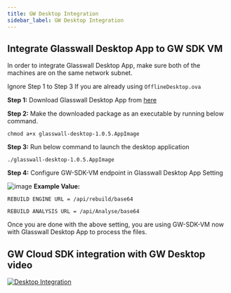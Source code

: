 ```yaml
---
title: GW Desktop Integration
sidebar_label: GW Desktop Integration
---
```



## Integrate Glasswall Desktop App to GW SDK VM
In order to integrate Glasswall Desktop App, make sure both of the machines are on the same network subnet.

Ignore Step 1 to Step 3 If you are already using `OfflineDesktop.ova`

**Step 1:** Download Glasswall Desktop App from [here](https://github.com/k8-proxy/glasswall-desktop/releases/download/v1.0.5/glasswall-desktop-1.0.5.AppImage)

**Step 2:** Make the downloaded package as an executable by running below command.

`chmod a+x glasswall-desktop-1.0.5.AppImage
`

**Step 3:** Run below command to launch the desktop application

`./glasswall-desktop-1.0.5.AppImage
`

**Step 4:** Configure GW-SDK-VM endpoint in Glasswall Desktop App Setting

![image](https://user-images.githubusercontent.com/6232283/121910108-dd4e0680-cd2e-11eb-976b-6c7dc1f4f171.png)
**Example Value:**

```
REBUILD ENGINE URL = /api/rebuild/base64

REBUILD ANALYSIS URL = /api/Analyse/base64
```

Once you are done with the above setting, you are using GW-SDK-VM now with Glasswall Desktop App to process the files.

## GW Cloud SDK integration with GW Desktop video

[![Desktop Integration](https://img.youtube.com/vi/RIcSlZvcNC0/hqdefault.jpg)](https://www.youtube.com/watch?v=RIcSlZvcNC0)
